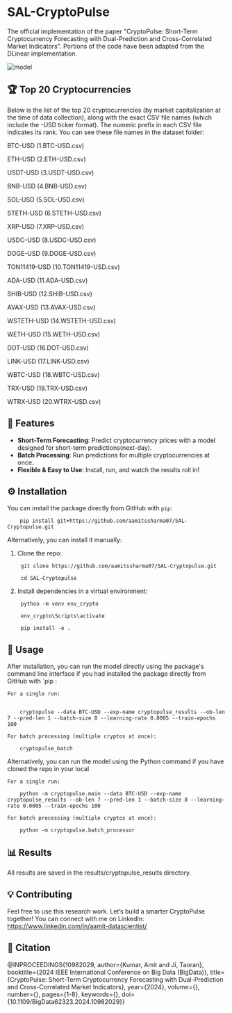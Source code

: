 # SAL-CryptoPulse

The official implementation of the paper "CryptoPulse: Short-Term Cryptocurrency Forecasting with Dual-Prediction and Cross-Correlated Market Indicators". Portions of the code have been adapted from the DLinear implementation.

![model](https://github.com/user-attachments/assets/e09ad3c1-ba77-4f7a-b9da-96ac04a5e1aa)

## 🏆 Top 20 Cryptocurrencies
Below is the list of the top 20 cryptocurrencies (by market capitalization at the time of data collection), along with the exact CSV file names (which include the -USD ticker format). The numeric prefix in each CSV file indicates its rank. You can see these file names in the dataset folder:

BTC-USD (1.BTC-USD.csv)

ETH-USD (2.ETH-USD.csv)

USDT-USD (3.USDT-USD.csv)

BNB-USD (4.BNB-USD.csv)

SOL-USD (5.SOL-USD.csv)

STETH-USD (6.STETH-USD.csv)

XRP-USD (7.XRP-USD.csv)

USDC-USD (8.USDC-USD.csv)

DOGE-USD (9.DOGE-USD.csv)

TON11419-USD (10.TON11419-USD.csv)

ADA-USD (11.ADA-USD.csv)

SHIB-USD (12.SHIB-USD.csv)

AVAX-USD (13.AVAX-USD.csv)

WSTETH-USD (14.WSTETH-USD.csv)

WETH-USD (15.WETH-USD.csv)

DOT-USD (16.DOT-USD.csv)

LINK-USD (17.LINK-USD.csv)

WBTC-USD (18.WBTC-USD.csv)

TRX-USD (19.TRX-USD.csv)

WTRX-USD (20.WTRX-USD.csv)


## 🚀 Features


- **Short-Term Forecasting**: Predict cryptocurrency prices with a model designed for short-term predictions(next-day).
- **Batch Processing**: Run predictions for multiple cryptocurrencies at once.
- **Flexible & Easy to Use**: Install, run, and watch the results roll in!

## ⚙️ Installation

You can install the package directly from GitHub with `pip`:

        pip install git+https://github.com/aamitssharma07/SAL-Cryptopulse.git

Alternatively, you can install it manually:

1. Clone the repo:

        git clone https://github.com/aamitssharma07/SAL-Cryptopulse.git

        cd SAL-Cryptopulse

2. Install dependencies in a virtual environment:

        python -m venv env_crypto

        env_crypto\Scripts\activate

        pip install -e .

## 🎯 Usage

After installation, you can run the model directly using the package's command line interface if you had installed the package directly from GitHub with `pip :

    For a single run:
    
        
        cryptopulse --data BTC-USD --exp-name cryptopulse_results --ob-len 7 --pred-len 1 --batch-size 8 --learning-rate 0.0005 --train-epochs 100

    For batch processing (multiple cryptos at once):
    
        cryptopulse_batch

Alternatively, you can run the model using the Python command if you have cloned the repo in your local

    For a single run:
    
        python -m cryptopulse.main --data BTC-USD --exp-name cryptopulse_results --ob-len 7 --pred-len 1 --batch-size 8 --learning-rate 0.0005 --train-epochs 100

    For batch processing (multiple cryptos at once):
    
        python -m cryptopulse.batch_processor

## 📊 Results

All results are saved in the results/cryptopulse_results directory.

## 💡 Contributing

Feel free to use this research work. Let’s build a smarter CryptoPulse together!
You can connect with me on LinkedIn: https://www.linkedin.com/in/aamit-datascientist/

## 📝 Citation
@INPROCEEDINGS{10982029,
  author={Kumar, Amit and Ji, Taoran},
  booktitle={2024 IEEE International Conference on Big Data (BigData)}, 
  title={CryptoPulse: Short-Term Cryptocurrency Forecasting with Dual-Prediction and Cross-Correlated Market Indicators}, 
  year={2024},
  volume={},
  number={},
  pages={1-8},
  keywords={},
  doi={10.1109/BigData62323.2024.10982029}}
